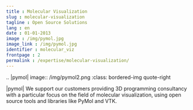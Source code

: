 ```yaml
---
title : Molecular Visualization
slug : molecular-visualization
tagline : Open Source Solutions
lang : en
date : 01-01-2013
image : /img/pymol.jpg
image_link : /img/pymol.jpg
identifier : molecular_viz
frontpage : 2
permalink : /expertise/molecular-visualization/
---
```


.. |pymol| image:: /img/pymol2.png
    :class: bordered-img quote-right

|pymol| We support our customers providing 3D programming consultancy with a
particular focus on the field of molecular visualization, using open source
tools and libraries like PyMol and VTK.
